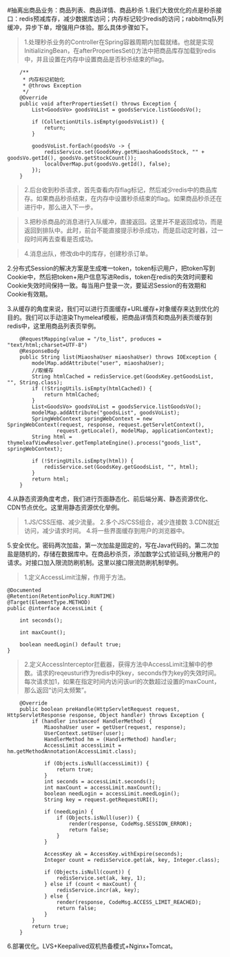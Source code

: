 #抽离出商品业务：商品列表、商品详情、商品秒杀
1.我们大致优化的点是秒杀接口：redis预减库存，减少数据库访问；内存标记较少redis的访问；rabbitmq队列缓冲，异步下单，增强用户体验。那么具体步骤如下。
>1.处理秒杀业务的Controller在Spring容器周期内加载就绪。也就是实现InitializingBean，在afterPropertiesSet()方法中把商品库存加载到redis中，并且设置在内存中设置商品是否秒杀结束的flag。
```
    /**
     * 内存标记初始化
     * @throws Exception
     */
    @Override
    public void afterPropertiesSet() throws Exception {
        List<GoodsVo> goodsVoList = goodsService.listGoodsVo();

        if (CollectionUtils.isEmpty(goodsVoList)) {
            return;
        }

        goodsVoList.forEach(goodsVo -> {
            redisService.set(GoodsKey.getMiaoshaGoodsStock, "" + goodsVo.getId(), goodsVo.getStockCount());
            localOverMap.put(goodsVo.getId(), false);
        });
    }
```
>2.后台收到秒杀请求，首先查看内存flag标记，然后减少redis中的商品库存。如果商品秒杀结束，在内存中设置秒杀结束的flag。如果商品秒杀还在进行中，那么进入下一步。

> 3.把秒杀商品的消息进行入队缓冲，直接返回。这里并不是返回成功，而是返回到排队中。此时，前台不能直接提示秒杀成功，而是启动定时器，过一段时间再去查看是否成功。

> 4.消息出队，修改db中的库存，创建秒杀订单。

2.分布式Session的解决方案是生成唯一token，token标识用户，把token写到Cookie中，然后把token+用户信息写进Redis，token在redis的失效时间要和Cookie失效时间保持一致。每当用户登录一次，要延迟Session的有效期和Cookie有效期。

3.从缓存的角度来说，我们可以进行页面缓存+URL缓存+对象缓存来达到优化的目的。我们可以手动渲染Thymeleaf模板，把商品详情页和商品列表页缓存到redis中，这里用商品列表页举例。
```
    @RequestMapping(value = "/to_list", produces = "text/html;charset=UTF-8")
    @ResponseBody
    public String list(MiaoshaUser miaoshaUser) throws IOException {
        modelMap.addAttribute("user", miaoshaUser);
        //取缓存
        String htmlCached = redisService.get(GoodsKey.getGoodsList, "", String.class);
        if (!StringUtils.isEmpty(htmlCached)) {
            return htmlCached;
        }
        List<GoodsVo> goodsVoList = goodsService.listGoodsVo();
        modelMap.addAttribute("goodsList", goodsVoList);
        SpringWebContext springWebContext = new SpringWebContext(request, response, request.getServletContext(),
                request.getLocale(), modelMap, applicationContext);
        String html = thymeleafViewResolver.getTemplateEngine().process("goods_list", springWebContext);

        if (!StringUtils.isEmpty(html)) {
            redisService.set(GoodsKey.getGoodsList, "", html);
        }
        return html;
    }
```

4.从静态资源角度考虑，我们进行页面静态化、前后端分离、静态资源优化、CDN节点优化。这里用静态资源优化举例。
> 1.JS/CSS压缩、减少流量。
  2.多个JS/CSS组合，减少连接数
  3.CDN就近访问，减少请求时间。
  4.将一些界面缓存到用户的浏览器中。

5.安全优化。密码两次加盐，第一次加盐是固定的，写在Java代码的。第二次加盐是随机的，存储在数据库中。在商品秒杀页，添加数学公式验证码,分散用户的请求。对接口加入限流防刷机制。这里以接口限流防刷机制举例。
> 1.定义AccessLimit注解，作用于方法。
```
@Documented
@Retention(RetentionPolicy.RUNTIME)
@Target(ElementType.METHOD)
public @interface AccessLimit {

    int seconds();

    int maxCount();

    boolean needLogin() default true;
}
```

> 2.定义AccessInterceptor拦截器，获得方法中AccessLimit注解中的参数。请求的reqeusturi作为redis中的key，seconds作为key的失效时间。每次请求加1，如果在指定时间内访问该url的次数超过设置的maxCount，那么返回“访问太频繁”。
```
    @Override
    public boolean preHandle(HttpServletRequest request, HttpServletResponse response, Object handler) throws Exception {
        if (handler instanceof HandlerMethod) {
            MiaoshaUser user = getUser(request, response);
            UserContext.setUser(user);
            HandlerMethod hm = (HandlerMethod) handler;
            AccessLimit accessLimit = hm.getMethodAnnotation(AccessLimit.class);

            if (Objects.isNull(accessLimit)) {
                return true;
            }
            int seconds = accessLimit.seconds();
            int maxCount = accessLimit.maxCount();
            boolean needLogin = accessLimit.needLogin();
            String key = request.getRequestURI();

            if (needLogin) {
                if (Objects.isNull(user)) {
                    render(response, CodeMsg.SESSION_ERROR);
                    return false;
                }
            }

            AccessKey ak = AccessKey.withExpire(seconds);
            Integer count = redisService.get(ak, key, Integer.class);

            if (Objects.isNull(count)) {
                redisService.set(ak, key, 1);
            } else if (count < maxCount) {
                redisService.incr(ak, key);
            } else {
                render(response, CodeMsg.ACCESS_LIMIT_REACHED);
                return false;
            }
        }
        return true;
    }
```
6.部署优化。LVS+Keepalived双机热备模式+Nginx+Tomcat。
